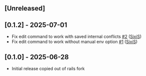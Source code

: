 ## [Unreleased]

## [0.1.2] - 2025-07-01

* Fix edit command to work with saved internal conflicts [\#2](https://github.com/sixis/rails-conflicted-credentials/pull/2) ([SixiS](https://github.com/sixis))
* Fix edit command to work without manual env option [\#1](https://github.com/sixis/rails-conflicted-credentials/pull/1) ([SixiS](https://github.com/sixis))

## [0.1.0] - 2025-06-28

* Initial release copied out of rails fork
